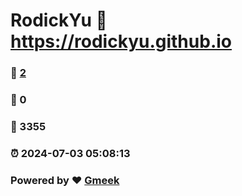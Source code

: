 # RodickYu :link: https://rodickyu.github.io 
### :page_facing_up: [2](https://rodickyu.github.io/tag.html) 
### :speech_balloon: 0 
### :hibiscus: 3355 
### :alarm_clock: 2024-07-03 05:08:13 
### Powered by :heart: [Gmeek](https://github.com/Meekdai/Gmeek)
